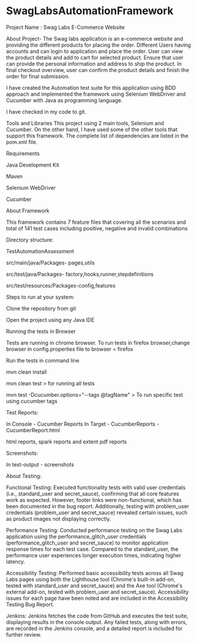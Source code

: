 # SwagLabsAutomationFramework

Project Name : Swag Labs E-Commerce Website

About Project- The Swag labs application is an e-commerce website and providing the different products for placing the order. Different Users having accounts and can login to application and place the order. User can view the product details and add to cart for selected product. Ensure that user can provide the personal information and address to ship the product. In final checkout overview, user can confirm the product details and finish the order for final submission.

I have created the Automation test suite for this application using BDD approach and implemented the framework using Selenium WebDriver and Cucumber with Java as programming language.

I have checked in my code to git.

Tools and Libraries This project using 2 main tools, Selenium and Cucumber. On the other hand, I have used some of the other tools that support this framework. The complete list of dependencies are listed in the pom.xml file.

Requirements

Java Development Kit

Maven

Selenium WebDriver

Cucumber

About Framework

This framework contains 7 feature files that covering all the scenarios and total of 141 test cases including positive, negative and invalid combinations

Directory structure:

TestAutomationAssessment

src/main/java/Packages- pages,utils

src/test/java/Packages- factory,hooks,runner,stepdefinitions

src/test/resources/Packages-config,features

Steps to run at your system:

Clone the repository from git

Open the project using any Java IDE

Running the tests in Browser

Tests are running in chrome browser. To run tests in firefox browser,change browser in config.properties file to browser = firefox

Run the tests in command line

mvn clean install

mvn clean test > for running all tests

mvn test -Dcucumber.options="--tags @tagName" > To run specific test using cucumber tags

Test Reports:

In Console - Cucumber Reports In Target - CucumberReports -CucumberReport.html

html reports, spark reports and extent pdf reports

Screenshots:

In test-output - screenshots

About Testing:

Functional Testing:
Executed functionality tests with valid user credentials (i.e., standard_user and secret_sauce), confirming that all core features work as expected. However, footer links were non-functional, which has been documented in the bug report. Additionally, testing with problem_user credentials (problem_user and secret_sauce) revealed certain issues, such as product images not displaying correctly.

Performance Testing:
Conducted performance testing on the Swag Labs application using the performance_glitch_user credentials (performance_glitch_user and secret_sauce) to monitor application response times for each test case. Compared to the standard_user, the performance user experiences longer execution times, indicating higher latency.

Accessibility Testing:
Performed basic accessibility tests across all Swag Labs pages using both the Lighthouse tool (Chrome's built-in add-on, tested with standard_user and secret_sauce) and the Axe tool (Chrome's external add-on, tested with problem_user and secret_sauce). Accessibility issues for each page have been noted and are included in the Accessibility Testing Bug Report.

Jenkins:
Jenkins fetches the code from GitHub and executes the test suite, displaying results in the console output. Any failed tests, along with errors, are recorded in the Jenkins console, and a detailed report is included for further review.
